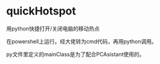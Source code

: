 # quickHotspot
用python快捷打开/关闭电脑的移动热点

在powershell上运行。经大佬转为cmd代码，再用python调用。

py文件里定义的mainClass是为了配合PCAsistant使用的。
